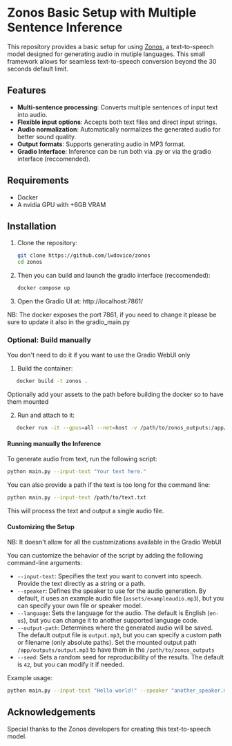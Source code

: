 # Zonos Basic Setup with Multiple Sentence Inference

This repository provides a basic setup for using [Zonos](https://github.com/Zyphra/Zonos), a text-to-speech model designed for generating audio in mutiple languages. This small framework allows for seamless text-to-speech conversion beyond the 30 seconds default limit.

## Features

- **Multi-sentence processing**: Converts multiple sentences of input text into audio.
- **Flexible input options**: Accepts both text files and direct input strings.
- **Audio normalization**: Automatically normalizes the generated audio for better sound quality.
- **Output formats**: Supports generating audio in MP3 format.
- **Gradio Interface**: Inference can be run both via .py or via the gradio interface (reccomended).
  
## Requirements

- Docker
- A nvidia GPU with +6GB VRAM

## Installation

1. Clone the repository:
   ```bash
   git clone https://github.com/lwdovico/zonos
   cd zonos
   ```
2. Then you can build and launch the gradio interface (reccomended):
   ```bash
   docker compose up
   ```
3. Open the Gradio UI at: http://localhost:7861/

NB: The docker exposes the port 7861, if you need to change it please be sure to update it also in the gradio_main.py

### Optional: Build manually

You don't need to do it if you want to use the Gradio WebUI only

1. Build the container:
```bash
   docker build -t zonos .
   ```
Optionally add your assets to the path before building the docker so to have them mounted

2. Run and attach to it:
```bash
   docker run -it --gpus=all --net=host -v /path/to/zonos_outputs:/app/outputs -t zonos
```

#### Running manually the Inference

To generate audio from text, run the following script:

```bash
python main.py --input-text "Your text here."
```

You can also provide a path if the text is too long for the command line:

```bash
python main.py --input-text /path/to/text.txt
```

This will process the text and output a single audio file.

#### Customizing the Setup

NB: It doesn't allow for all the customizations available in the Gradio WebUI

You can customize the behavior of the script by adding the following command-line arguments:

- `--input-text`: Specifies the text you want to convert into speech. Provide the text directly as a string or a path.
- `--speaker`: Defines the speaker to use for the audio generation. By default, it uses an example audio file (`assets/exampleaudio.mp3`), but you can specify your own file or speaker model.
- `--language`: Sets the language for the audio. The default is English (`en-us`), but you can change it to another supported language code.
- `--output-path`: Determines where the generated audio will be saved. The default output file is `output.mp3`, but you can specify a custom path or filename (only absolute paths). Set the mounted output path `/app/outputs/output.mp3` to have them in the `/path/to/zonos_outputs`
- `--seed`: Sets a random seed for reproducibility of the results. The default is `42`, but you can modify it if needed.

Example usage:

```bash
python main.py --input-text "Hello world!" --speaker "another_speaker.mp3" --language "fr-fr" --output-path "french_output.mp3" --seed 1234
```

## Acknowledgements
Special thanks to the Zonos developers for creating this text-to-speech model.
